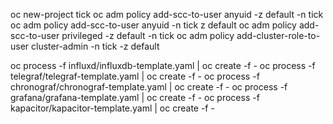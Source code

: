 oc new-project tick
oc adm policy add-scc-to-user anyuid -z default -n tick
oc adm policy add-scc-to-user anyuid -n tick z default
oc adm policy add-scc-to-user privileged -z default -n tick
oc adm policy add-cluster-role-to-user cluster-admin -n tick -z default

oc process -f influxd/influxdb-template.yaml | oc create -f -
oc process -f telegraf/telegraf-template.yaml | oc create -f -
oc process -f chronograf/chronograf-template.yaml | oc create -f -
oc process -f grafana/grafana-template.yaml | oc create -f -
oc process -f kapacitor/kapacitor-template.yaml | oc create -f -